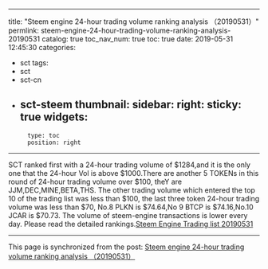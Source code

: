 
---
title: "Steem engine 24-hour trading volume ranking analysis （20190531）"
permlink: steem-engine-24-hour-trading-volume-ranking-analysis-20190531
catalog: true
toc_nav_num: true
toc: true
date: 2019-05-31 12:45:30
categories:
- sct
tags:
- sct
- sct-cn
- sct-steem
thumbnail: 
sidebar:
    right:
        sticky: true
widgets:
    -
        type: toc
        position: right
---


SCT ranked first with a 24-hour trading volume of $1284,and it is the only one that the 24-hour Vol is above $1000.There are another 5 TOKENs in this round of 24-hour trading volume over $100, theY are JJM,DEC,MINE,BETA,THS. 
The other trading volume which entered the top 10 of the trading list was less than $100, the last three token 24-hour trading volume was less than $70, No.8 PLKN is $74.64,No 9 BTCP is $74.16,No.10 JCAR is $70.73.
 The  volume of steem-engine transactions is  lower every day.
Please read the detailed rankings.[Steem Engine Trading list 20190531](https://busy.org/@m18207319997/steemenginetradinglist20190531-2voukeomd9)

- - -

This page is synchronized from the post: [Steem engine 24-hour trading volume ranking analysis （20190531）](https://steemit.com/@m18207319997/steem-engine-24-hour-trading-volume-ranking-analysis-20190531)
